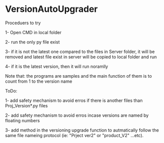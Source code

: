 # VersionAutoUpgrader

Proceduers to try

1- Open CMD in local folder

2- run the only py file exist

  3- if it is not the latest one compared to the files in Server folder, it will be removed and latest file exist in server will be copied to local folder and run 
	
  4- if it is the latest version, then it will run noramlly
  
Note that: the programs are samples and the main function of them is to count from 1 to the version name

ToDo:

1- add safety mechanism to avoid erros if there is another files than Proj_Version*.py files

2- add safety mechanism to avoid erros incase versions are named by floating numbers

3- add method in the versioning upgrade function to autmatically follow the same file nameing protocol (ie: "Prject ver2" or "product_V2" ...etc).
